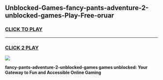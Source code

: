 
## Unblocked-Games-fancy-pants-adventure-2-unblocked-games-Play-Free-oruar
<h3>
<a href="https://premium76.site?title=fancy-pants-adventure-2-unblocked-games&ref=18A1">CLICK TO PLAY</a></h3>
<hr>

<h3>
<a href="https://premium76.site?title=fancy-pants-adventure-2-unblocked-games&ref=18A1">CLICK 2 PLAY</a>
  
</h3>

<a href="https://premium76.site?title=fancy-pants-adventure-2-unblocked-games&ref=18A1"><img src="https://clearcache.store/games.png"></a>


**fancy-pants-adventure-2-unblocked-games games unblocked: Your Gateway to Fun and Accessible Online Gaming**
